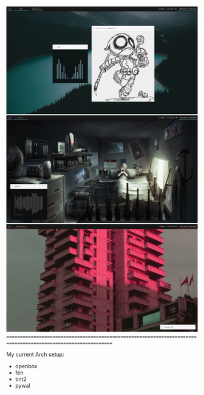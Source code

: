 #
![obscreen1](https://raw.githubusercontent.com/buyBread/dots/master/screenshots/2018-02-10-204525_1366x768_scrot.png)
![obscreen2](https://raw.githubusercontent.com/buyBread/dots/master/screenshots/2018-02-10-121304_1366x768_scrot.png)
![obscreen3](https://raw.githubusercontent.com/buyBread/dots/master/screenshots/2018-02-10-193443_1366x768_scrot.png)
`=============================================================================================================`
  
  
  
My current Arch setup:
 - openbox
 - feh
 - tint2
 - pywal
